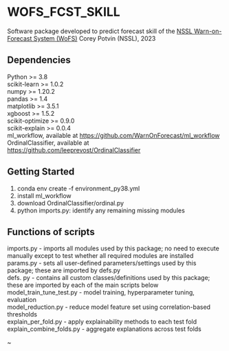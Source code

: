 # WOFS_FCST_SKILL

Software package developed to predict forecast skill of the [NSSL Warn-on-Forecast System (WoFS)](https://wof.nssl.noaa.gov/)
Corey Potvin (NSSL), 2023 

## Dependencies

Python >= 3.8  
scikit-learn >= 1.0.2  
numpy >= 1.20.2  
pandas >= 1.4  
matplotlib >= 3.5.1  
xgboost >= 1.5.2  
scikit-optimize >= 0.9.0  
scikit-explain >= 0.0.4  
ml_workflow, available at https://github.com/WarnOnForecast/ml_workflow  
OrdinalClassifier, available at https://github.com/leeprevost/OrdinalClassifier  

## Getting Started

1) conda env create -f environment_py38.yml
2) install ml_workflow
3) download OrdinalClassifier/ordinal.py
4) python imports.py: identify any remaining missing modules

## Functions of scripts

imports.py - imports all modules used by this package; no need to execute manually except to test whether all required modules are installed  
params.py - sets all user-defined parameters/settings used by this package; these are imported by defs.py  
defs. py - contains all custom classes/definitions used by this package; these are imported by each of the main scripts below  
model_train_tune_test.py - model training, hyperparameter tuning, evaluation  
model_reduction.py - reduce model feature set using correlation-based thresholds  
explain_per_fold.py - apply explainability methods to each test fold  
explain_combine_folds.py - aggregate explanations across test folds  

~                               
 
